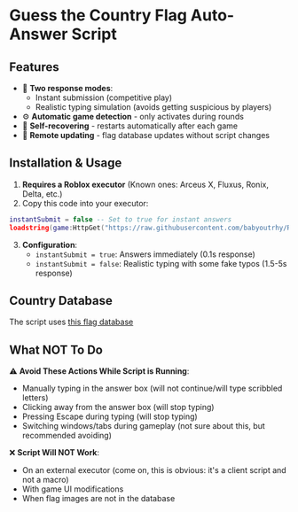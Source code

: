 # Guess the Country Flag Auto-Answer Script

## Features

- 🚀 **Two response modes**:
    - Instant submission (competitive play)
    - Realistic typing simulation (avoids getting suspicious by players)
- ⚙️ **Automatic game detection** - only activates during rounds
- 🔁 **Self-recovering** - restarts automatically after each game
- 📡 **Remote updating** - flag database updates without script changes

## Installation & Usage

1. **Requires a Roblox executor** (Known ones: Arceus X, Fluxus, Ronix, Delta, etc.)
2. Copy this code into your executor:
```lua
instantSubmit = false -- Set to true for instant answers
loadstring(game:HttpGet("https://raw.githubusercontent.com/babyoutrhy/RLua/main/Guess-the-Country-Flag/src.lua", true))()
```
3. **Configuration**:
   - `instantSubmit = true`: Answers immediately (0.1s response)
   - `instantSubmit = false`: Realistic typing with some fake typos (1.5-5s response)

## Country Database

The script uses [this flag database](https://raw.githubusercontent.com/babyoutrhy/RLua/main/Guess-the-Country-Flag/Country-Flags-List.lua)

## What NOT To Do

⚠️ **Avoid These Actions While Script is Running**:
- Manually typing in the answer box (will not continue/will type scribbled letters)
- Clicking away from the answer box (will stop typing)
- Pressing Escape during typing (will stop typing)
- Switching windows/tabs during gameplay (not sure about this, but recommended avoiding)

❌ **Script Will NOT Work**:
- On an external executor (come on, this is obvious: it's a client script and not a macro)
- With game UI modifications
- When flag images are not in the database
